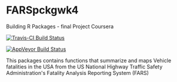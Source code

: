 # FARSpckgwk4
Building R Packages - final Project Coursera

[![Travis-CI Build Status](https://travis-ci.org/ykv001/FARSpckgwk4.svg?branch=master)](https://travis-ci.org/ykv001/FARSpckgwk4)

[![AppVeyor Build Status](https://ci.appveyor.com/api/projects/status/github/ykv001/FARSpckgwk4?branch=master&svg=true)](https://ci.appveyor.com/project/ykv001/FARSpckgwk4)

This packages contains functions that summarize and maps Vehicle fatalities in 
the USA from the US National Highway Traffic Safety Administration's Fatality 
Analysis Reporting System (FARS)
